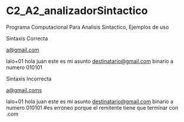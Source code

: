 # C2_A2_analizadorSintactico

Programa Computacional Para Analisis Sintactico, Ejemplos de uso

Sintaxis Correcta

a@gmail.com <P> lalo+01 <A> hola juan este es mi asunto <D> destinatario@gmail.com <T> <BN> binario a numero 010101

 Sintaxis Incorrecta
 
 a@gmail.coms <P> lalo+01 <A> hola juan este es mi asunto <D> destinatario@gmail.com <T> <BN> binario a numero 010101 #es erroneo porque el remitente tiene que terminar con .com
